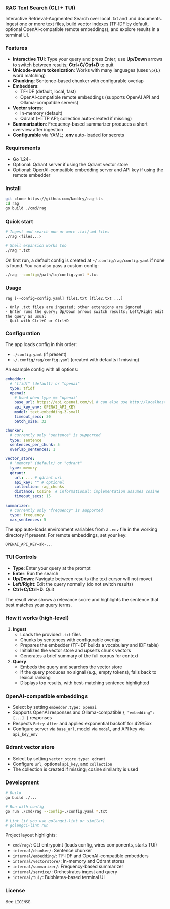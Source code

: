 ### RAG Text Search (CLI + TUI)

Interactive Retrieval-Augmented Search over local .txt and .md documents. Ingest one or more text files, build vector indexes (TF‑IDF by default, optional OpenAI‑compatible remote embeddings), and explore results in a terminal UI.

### Features
- **Interactive TUI**: Type your query and press Enter; use **Up/Down** arrows to switch between results; **Ctrl+C/Ctrl+D** to quit
- **Unicode-aware tokenization**: Works with many languages (uses `\p{L}` word matching)
- **Chunking**: Sentence-based chunker with configurable overlap
- **Embedders**:
  - TF‑IDF (default, local, fast)
  - OpenAI‑compatible remote embeddings (supports OpenAI API and Ollama-compatible servers)
- **Vector stores**:
  - In-memory (default)
  - Qdrant (HTTP API; collection auto-created if missing)
- **Summarization**: Frequency-based summarizer produces a short overview after ingestion
- **Configurable** via YAML; **.env** auto-loaded for secrets

### Requirements
- Go 1.24+
- Optional: Qdrant server if using the Qdrant vector store
- Optional: OpenAI-compatible embedding server and API key if using the remote embedder

### Install
```bash
git clone https://github.com/kxddry/rag-tts
cd rag
go build ./cmd/rag

```

### Quick start
```bash
# Ingest and search one or more .txt/.md files
./rag <files...>

# Shell expansion works too
./rag *.txt
```

On first run, a default config is created at `~/.config/rag/config.yaml` if none is found. You can also pass a custom config:
```bash
./rag --config=/path/to/config.yaml *.txt
```

### Usage
```text
rag [--config=config.yaml] file1.txt [file2.txt ...]

- Only .txt files are ingested; other extensions are ignored
- Enter runs the query; Up/Down arrows switch results; Left/Right edit the query as usual
- Quit with Ctrl+C or Ctrl+D
```

### Configuration
The app loads config in this order:
- `./config.yaml` (if present)
- `~/.config/rag/config.yaml` (created with defaults if missing)

An example config with all options:
```yaml
embedder:
  # "tfidf" (default) or "openai"
  type: tfidf
  openai:
    # Used when type == "openai"
    base_url: https://api.openai.com/v1 # can also use http://localhost:11451/api for Ollama
    api_key_env: OPENAI_API_KEY
    model: text-embedding-3-small
    timeout_secs: 30
    batch_size: 32

chunker:
  # currently only "sentence" is supported
  type: sentence
  sentences_per_chunk: 5
  overlap_sentences: 1

vector_store:
  # "memory" (default) or "qdrant"
  type: memory
  qdrant:
    url: ... # qdrant url
    api_key: "" # optional
    collection: rag_chunks
    distance: Cosine  # informational; implementation assumes cosine
    timeout_secs: 15

summarizer:
  # currently only "frequency" is supported
  type: frequency
  max_sentences: 5
```

The app auto-loads environment variables from a `.env` file in the working directory if present. For remote embeddings, set your key:
```dotenv
OPENAI_API_KEY=sk-...
```

### TUI Controls
- **Type**: Enter your query at the prompt
- **Enter**: Run the search
- **Up/Down**: Navigate between results (the text cursor will not move)
- **Left/Right**: Edit the query normally (do not switch results)
- **Ctrl+C/Ctrl+D**: Quit

The result view shows a relevance score and highlights the sentence that best matches your query terms.

### How it works (high-level)
1. **Ingest**
   - Loads the provided `.txt` files
   - Chunks by sentences with configurable overlap
   - Prepares the embedder (TF‑IDF builds a vocabulary and IDF table)
   - Initializes the vector store and upserts chunk vectors
   - Generates a brief summary of the full corpus for context
2. **Query**
   - Embeds the query and searches the vector store
   - If the query produces no signal (e.g., empty tokens), falls back to lexical ranking
   - Displays top results, with best-matching sentence highlighted

### OpenAI-compatible embeddings
- Select by setting `embedder.type: openai`
- Supports OpenAI responses and Ollama-compatible `{ "embedding": [...] }` responses
- Respects `Retry-After` and applies exponential backoff for 429/5xx
- Configure server via `base_url`, model via `model`, and API key via `api_key_env`

### Qdrant vector store
- Select by setting `vector_store.type: qdrant`
- Configure `url`, optional `api_key`, and `collection`
- The collection is created if missing; cosine similarity is used

### Development
```bash
# Build
go build ./...

# Run with config
go run ./cmd/rag --config=./config.yaml *.txt

# Lint (if you use golangci-lint or similar)
# golangci-lint run
```

Project layout highlights:
- `cmd/rag/`: CLI entrypoint (loads config, wires components, starts TUI)
- `internal/chunker/`: Sentence chunker
- `internal/embedding/`: TF‑IDF and OpenAI-compatible embedders
- `internal/vectorstore/`: In-memory and Qdrant stores
- `internal/summarizer/`: Frequency-based summarizer
- `internal/service/`: Orchestrates ingest and query
- `internal/tui/`: Bubbletea-based terminal UI

### License
See `LICENSE`.